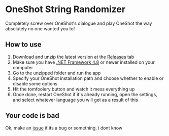 # OneShot String Randomizer
Completely screw over OneShot's dialogue and play OneShot the way absolutely no one wanted you to!
## How to use
1. Download and unzip the latest version at the [Releases](https://github.com/notsuu/OneshotStringRandomizer/releases) tab
2. Make sure you have [.NET Framework 4.8](https://dotnet.microsoft.com/en-us/download/dotnet-framework/net48) or newer installed on your computer
3. Go to the unzipped folder and run the app
4. Specify your OneShot installation path and choose whether to enable or disable some options
5. Hit the tomfoolery button and watch it mess everything up
6. Once done, restart OneShot if it's already running, open the settings, and select whatever language you will get as a result of this
## Your code is bad
Ok, make an [issue](https://github.com/notsuu/OneshotStringRandomizer/issues) if its a bug or something, i dont know
